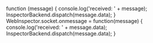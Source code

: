 function (message) { console.log('received: ' + message); InspectorBackend.dispatch(message.data); }
WebInspector.socket.onmessage = function(message) { console.log('received: ' + message.data); InspectorBackend.dispatch(message.data); }
